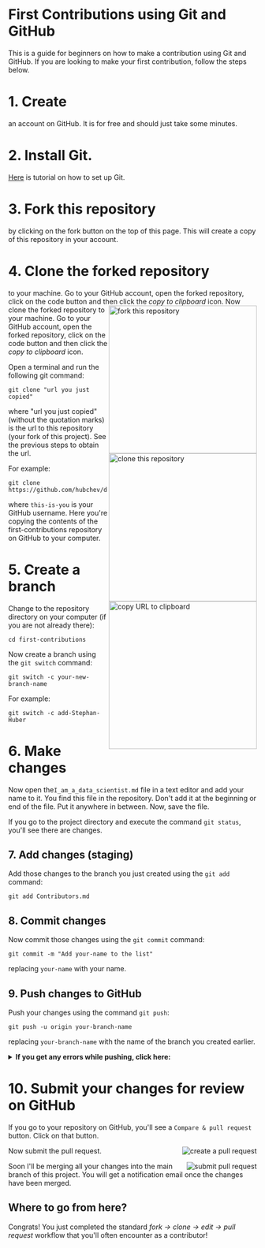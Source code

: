
# First Contributions using Git and GitHub

This is a guide for beginners on how to make a contribution using Git and GitHub. 
If you are looking to make your first contribution, follow the steps below.

# 1. Create 
an account on GitHub. It is for free and should just take some minutes.

# 2. Install Git. 
[Here](https://docs.github.com/en/get-started/quickstart/set-up-git) is tutorial on how to set up Git.

# 3. Fork this repository 
by clicking on the fork button on the top of this page. This will create a copy of this repository in your account.

# 4. Clone the forked repository
 to your machine. Go to your GitHub account, open the forked repository, click on the code button and then click the _copy to clipboard_ icon.
<img align="right" width="300" src="https://firstcontributions.github.io/assets/Readme/fork.png" alt="fork this repository" />
Now clone the forked repository to your machine. Go to your GitHub account, open the forked repository, click on the code button and then click the _copy to clipboard_ icon.

Open a terminal and run the following git command:

```
git clone "url you just copied"
```


<img align="right" width="300" src="https://firstcontributions.github.io/assets/Readme/clone.png" alt="clone this repository" />

where "url you just copied" (without the quotation marks) is the url to this repository (your fork of this project). See the previous steps to obtain the url.

<img align="right" width="300" src="https://firstcontributions.github.io/assets/Readme/copy-to-clipboard.png" alt="copy URL to clipboard" />

For example:

```
git clone https://github.com/hubchev/ds_summer23.git
```

where `this-is-you` is your GitHub username. Here you're copying the contents of the first-contributions repository on GitHub to your computer.

# 5. Create a branch

Change to the repository directory on your computer (if you are not already there):

```
cd first-contributions
```

Now create a branch using the `git switch` command:

```
git switch -c your-new-branch-name
```

For example:

```
git switch -c add-Stephan-Huber
```
# 6. Make changes 

Now open the`I_am_a_data_scientist.md` file in a text editor and add your name to it. You find this file in the repository. 
Don't add it at the beginning or end of the file. Put it anywhere in between. Now, save the file.

If you go to the project directory and execute the command `git status`, you'll see there are changes.

## 7. Add changes (staging)
Add those changes to the branch you just created using the `git add` command:

```
git add Contributors.md
```

## 8. Commit changes
Now commit those changes using the `git commit` command:

```
git commit -m "Add your-name to the list"
```

replacing `your-name` with your name.

## 9. Push changes to GitHub

Push your changes using the command `git push`:

```
git push -u origin your-branch-name
```

replacing `your-branch-name` with the name of the branch you created earlier.

<details>
<summary> <strong>If you get any errors while pushing, click here:</strong> </summary>

- ### Authentication Error
     <pre>remote: Support for password authentication was removed on August 13, 2021. Please use a personal access token instead.
  remote: Please see https://github.blog/2020-12-15-token-authentication-requirements-for-git-operations/ for more information.
  fatal: Authentication failed for 'https://github.com/<your-username>/first-contributions.git/'</pre>
  Go to [GitHub's tutorial](https://docs.github.com/en/authentication/connecting-to-github-with-ssh/adding-a-new-ssh-key-to-your-github-account) on generating and configuring an SSH key to your account.

</details>

# 10. Submit your changes for review on GitHub

If you go to your repository on GitHub, you'll see a `Compare & pull request` button. Click on that button.

<img style="float: right;" src="https://firstcontributions.github.io/assets/Readme/compare-and-pull.png" alt="create a pull request" />

Now submit the pull request.

<img style="float: right;" src="https://firstcontributions.github.io/assets/Readme/submit-pull-request.png" alt="submit pull request" />

Soon I'll be merging all your changes into the main branch of this project. You will get a notification email once the changes have been merged.

## Where to go from here?

Congrats! You just completed the standard _fork -> clone -> edit -> pull request_ workflow that you'll often encounter as a contributor!


